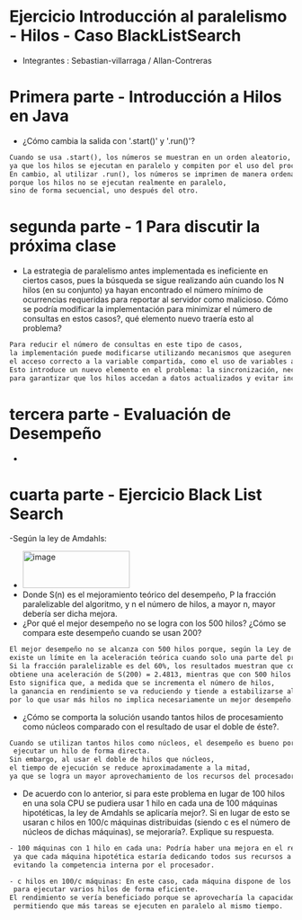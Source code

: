 # Ejercicio Introducción al paralelismo - Hilos - Caso BlackListSearch
- Integrantes :  Sebastian-villarraga / Allan-Contreras
# Primera parte - Introducción a Hilos en Java
-  ¿Cómo cambia la salida con '.start()' y '.run()'?
  ``` txt
Cuando se usa .start(), los números se muestran en un orden aleatorio,
ya que los hilos se ejecutan en paralelo y compiten por el uso del procesador, generando una condición de carrera.
En cambio, al utilizar .run(), los números se imprimen de manera ordenada
 porque los hilos no se ejecutan realmente en paralelo,
 sino de forma secuencial, uno después del otro.
```

# segunda parte - 1 Para discutir la próxima clase
- La estrategia de paralelismo antes implementada es ineficiente en ciertos casos,
  pues la búsqueda se sigue realizando aún cuando los N hilos (en su conjunto)
  ya hayan encontrado el número mínimo de ocurrencias requeridas para reportar al servidor como malicioso.
   Cómo se podría modificar la implementación para minimizar el número de consultas en estos casos?, qué elemento nuevo traería esto al problema?
``` txt
Para reducir el número de consultas en este tipo de casos,
la implementación puede modificarse utilizando mecanismos que aseguren
el acceso correcto a la variable compartida, como el uso de variables atómicas.
Esto introduce un nuevo elemento en el problema: la sincronización, necesaria
para garantizar que los hilos accedan a datos actualizados y evitar inconsistencias producidas por la concurrencia.
```

# tercera parte  - Evaluación de Desempeño
-
# cuarta parte - Ejercicio Black List Search
-Según la ley de Amdahls:

- <img width="190" height="66" alt="image" src="https://github.com/user-attachments/assets/1fa9f9b4-3172-4e4c-97d2-4caf19cafb96" />
- Donde S(n) es el mejoramiento teórico del desempeño, P la fracción paralelizable del algoritmo, y n el número de hilos, a mayor n,
   mayor debería ser dicha mejora.
- ¿Por qué el mejor desempeño no se logra con los 500 hilos? ¿Cómo se compara este desempeño cuando se usan 200?
``` txt
El mejor desempeño no se alcanza con 500 hilos porque, según la Ley de Amdahl,
existe un límite en la aceleración teórica cuando solo una parte del programa es paralelizable.
Si la fracción paralelizable es del 60%, los resultados muestran que con 200 hilos se
obtiene una aceleración de S(200) = 2.4813, mientras que con 500 hilos es apenas mayor (S(500) = 2.4925).
Esto significa que, a medida que se incrementa el número de hilos,
la ganancia en rendimiento se va reduciendo y tiende a estabilizarse alrededor de 2.5,
por lo que usar más hilos no implica necesariamente un mejor desempeño.
```
- ¿Cómo se comporta la solución usando tantos hilos de procesamiento como núcleos comparado con el resultado de usar el doble de éste?.
``` txt
Cuando se utilizan tantos hilos como núcleos, el desempeño es bueno porque cada núcleo puede
 ejecutar un hilo de forma directa.
Sin embargo, al usar el doble de hilos que núcleos, 
el tiempo de ejecución se reduce aproximadamente a la mitad,
ya que se logra un mayor aprovechamiento de los recursos del procesador mediante la conmutación entre hilos.
```
- De acuerdo con lo anterior, si para este problema en lugar de 100 hilos en una sola CPU se pudiera usar 1 hilo en cada una de 100 máquinas hipotéticas,
   la ley de Amdahls se aplicaría mejor?.
  Si en lugar de esto se usaran c hilos en 100/c máquinas distribuidas (siendo c es el número de núcleos de dichas máquinas),
   se mejoraría?. Explique su respuesta.
``` txt
- 100 máquinas con 1 hilo en cada una: Podría haber una mejora en el rendimiento,
 ya que cada máquina hipotética estaría dedicando todos sus recursos a un único hilo,
 evitando la competencia interna por el procesador.

- c hilos en 100/c máquinas: En este caso, cada máquina dispone de los recursos suficientes
 para ejecutar varios hilos de forma eficiente.
El rendimiento se vería beneficiado porque se aprovecharía la capacidad de cómputo distribuida,
 permitiendo que más tareas se ejecuten en paralelo al mismo tiempo.

```
  



